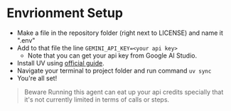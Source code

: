 # Envrionment Setup
* Make a file in the repository folder (right next to LICENSE) and name it ".env"
* Add to that file the line ```GEMINI_API_KEY=<your api key>```
  * Note that you can get your api key from Google AI Studio.
* Install UV using [official guide](https://docs.astral.sh/uv/getting-started/installation/#standalone-installer).
* Navigate your terminal to project folder and run command ```uv sync```
* You're all set!

> Beware Running this agent can eat up your api credits specially that it's not currently limited in terms of calls or steps.
